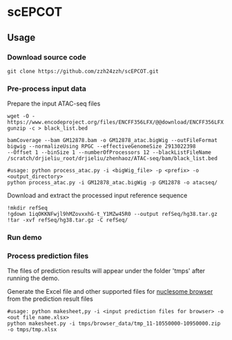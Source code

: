 # scEPCOT

## Usage

### Download source code

```
git clone https://github.com/zzh24zzh/scEPCOT.git
```

### Pre-process input data
Prepare the input ATAC-seq files
```
wget -O - https://www.encodeproject.org/files/ENCFF356LFX/@@download/ENCFF356LFX.bed.gz| gunzip -c > black_list.bed

bamCoverage --bam GM12878.bam -o GM12878_atac.bigWig --outFileFormat bigwig --normalizeUsing RPGC --effectiveGenomeSize 2913022398 
--Offset 1 --binSize 1 --numberOfProcessors 12 --blackListFileName /scratch/drjieliu_root/drjieliu/zhenhaoz/ATAC-seq/bam/black_list.bed

#usage: python process_atac.py -i <bigWig_file> -p <prefix> -o <output_directory>
python process_atac.py -i GM12878_atac.bigWig -p GM12878 -o atacseq/
```

Download and extract the processed input reference sequence
```
!mkdir refSeq
!gdown 1iqOKKNFwjl9hMZovxxhG-t_Y1MZw45R0 --output refSeq/hg38.tar.gz
!tar -xvf refSeq/hg38.tar.gz -C refSeq/
```


### Run demo



### Process prediction files
The files of prediction results will appear under the folder 'tmps' after running the demo.

Generate the Excel file and other supported files for [nuclesome browser](https://github.com/nucleome/nucleserver) from the prediction result files
```
#usage: python makesheet,py -i <input prediction files for browser> -o <out file name.xlsx>
python makesheet.py -i tmps/browser_data/tmp_11-10550000-10950000.zip -o tmps/tmp.xlsx
```
